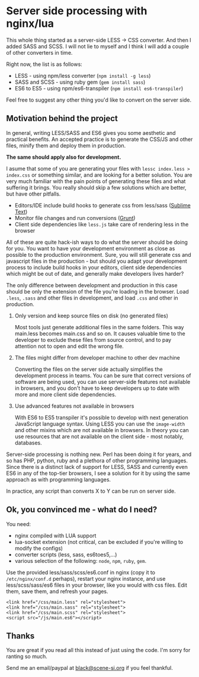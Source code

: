 # Server side processing with nginx/lua

This whole thing started as a server-side LESS -> CSS converter. And then I added SASS and SCSS.
I will not lie to myself and I think I will add a couple of other converters in time.

Right now, the list is as follows:

* LESS - using npm/less converter (`npm install -g less`)
* SASS and SCSS - using ruby gem (`gem install sass`)
* ES6 to ES5 - using npm/es6-transpiler (`npm install es6-transpiler`)

Feel free to suggest any other thing you'd like to convert on the server side.


## Motivation behind the project

In general, writing LESS/SASS and ES6 gives you some aesthetic and practical benefits.
An accepted practice is to generate the CSS/JS and other files, minify them and deploy them in production.

__The same should apply also for development.__

I asume that some of you are generating your files with `lessc index.less > index.css` or something similar, and
are looking for a better solution. You are very much familiar with the pain points of generating these files and
what suffering it brings. You really should skip a few solutions which are better, but have other pitfalls.

* Editors/IDE include build hooks to generate css from less/sass ([Sublime Text](https://github.com/timdouglas/sublime-less2css))
* Monitor file changes and run conversions ([Grunt](https://github.com/gruntjs/grunt-contrib-less))
* Client side dependencies like `less.js` take care of rendering less in the browser

All of these are quite hack-ish ways to do what the server should be doing for you. You want to have your development
environment as close as possible to the production environment. Sure, you will still generate css and javascript files
in the production - but should you adapt your development process to include build hooks in your editors, client side
dependencies which might be out of date, and generally make developers lives harder?

The only difference between development and production in this case should be only the extension of the file
you're loading in the browser. Load `.less`, `.sass` and other files in development, and load `.css` and other
in production.

1. Only version and keep source files on disk (no generated files)

   Most tools just generate additional files in the same folders. This way main.less becomes main.css and so on.
   It causes valuable time to the developer to exclude these files from source control, and to pay attention not
   to open and edit the wrong file.

2. The files might differ from developer machine to other dev machine

   Converting the files on the server side actually simplifies the development process in teams. You can be sure
   that correct versions of software are being used, you can use server-side features not available in browsers,
   and you don't have to keep developers up to date with more and more client side dependencies.

3. Use advanced features not available in browsers

   With ES6 to ES5 transpiler it's possible to develop with next generation JavaScript language syntax. Using
   LESS you can use the `image-width` and other mixins which are not available in browsers. In theory you can
   use resources that are not available on the client side - most notably, databases.

Server-side processing is nothing new. Perl has been doing it for years, and so has PHP, python, ruby and a plethora
of other programming languages. Since there is a distinct lack of support for LESS, SASS and currently even ES6
in any of the top-tier browsers, I see a solution for it by using the same approach as with programming languages.

In practice, any script than converts X to Y can be run on server side.

## Ok, you convinced me - what do I need?

You need:

- nginx compiled with LUA support
- lua-socket extension (not critical, can be excluded if you're willing to modify the configs)
- converter scripts (less, sass, es6toes5,...)
- various selection of the following: `node`, `npm`, `ruby`, `gem`.

Use the provided less/sass/scss/es6.conf in nginx (copy it to `/etc/nginx/conf.d` perhaps), restart your nginx
instance, and use less/scss/sass/es6 files in your browser, like you would with css files. Edit them, save them,
and refresh your pages.

```
<link href="/css/main.less" rel="stylesheet">
<link href="/css/main.sass" rel="stylesheet">
<link href="/css/main.scss" rel="stylesheet">
<script src="/js/main.es6"></script>
```

## Thanks

You are great if you read all this instead of just using the code. I'm sorry for ranting so much.

Send me an email/paypal at black@scene-si.org if you feel thankful.